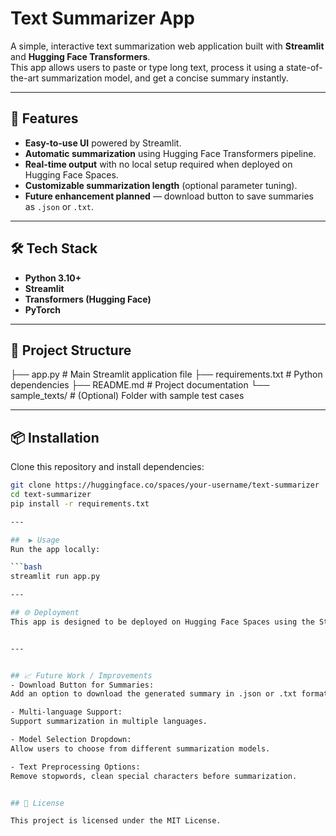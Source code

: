 # Text Summarizer App

A simple, interactive text summarization web application built with **Streamlit** and **Hugging Face Transformers**.  
This app allows users to paste or type long text, process it using a state-of-the-art summarization model, and get a concise summary instantly.

---

## 🚀 Features
- **Easy-to-use UI** powered by Streamlit.
- **Automatic summarization** using Hugging Face Transformers pipeline.
- **Real-time output** with no local setup required when deployed on Hugging Face Spaces.
- **Customizable summarization length** (optional parameter tuning).
- **Future enhancement planned** — download button to save summaries as `.json` or `.txt`.

---

## 🛠️ Tech Stack
- **Python 3.10+**
- **Streamlit**
- **Transformers (Hugging Face)**
- **PyTorch**

---

## 📂 Project Structure

├── app.py # Main Streamlit application file
├── requirements.txt # Python dependencies
├── README.md # Project documentation
└── sample_texts/ # (Optional) Folder with sample test cases


---

## 📦 Installation
Clone this repository and install dependencies:
```bash
git clone https://huggingface.co/spaces/your-username/text-summarizer
cd text-summarizer
pip install -r requirements.txt

---

##  ▶️ Usage
Run the app locally:

```bash
streamlit run app.py

---

## 🌐 Deployment
This app is designed to be deployed on Hugging Face Spaces using the Streamlit template.


---


## 📈 Future Work / Improvements
- Download Button for Summaries:
Add an option to download the generated summary in .json or .txt format directly from the UI.

- Multi-language Support:
Support summarization in multiple languages.

- Model Selection Dropdown:
Allow users to choose from different summarization models.

- Text Preprocessing Options:
Remove stopwords, clean special characters before summarization.


## 📜 License

This project is licensed under the MIT License.
